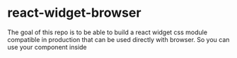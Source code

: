 # react-widget-browser
The goal of this repo is to be able to build a react widget css module compatible in production that can be used directly with browser. So you can use your component inside <script> tag like this:

```js
<div id="root"></div>

<script src="/react-widget-browser.min.js"></script>

<script>
  ReactWidgetBrowserBundle.ReactDOM.render(
    ReactWidgetBrowserBundle.React.createElement(
      ReactWidgetBrowserBundle.ReactWidgetBrowser,
      {textProps: 'hello my ReactWidgetBrowser from my script browser'},
    ),
    document.getElementById('root')
  );
</script>
```

### Commands
command | Description
--- | ---
**yarn** | install dependency
**yarn start** | run dev mode
**yarn build** | build browser compatible into /dist -> react-widget-browser.min.js
**yarn serve:dist** | serve the /dist into localhost:5000

### PropTypes
Properties | Type | Description
--- | --- | ---
**textProps** | String | the text of the div

### Example of usage
```js
<ReactWidgetBrowser
    textProps={'hello my ReactWidgetBrowser from dev'}
/>
```
